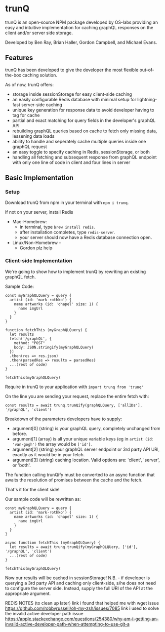 # trunQ
trunQ is an open-source NPM package developed by OS-labs providing an easy and intuitive implementation for caching graphQL responses on the client and/or server side storage.

Developed by Ben Ray, Brian Haller, Gordon Campbell, and Michael Evans.

## Features

trunQ has been developed to give the developer the most flexible out-of-the-box caching solution.

As of now, trunQ offers:
- storage inside sessionStorage for easy client-side caching
- an easily configurable Redis database with minimal setup for lightning-fast server-side caching
- unique key generation for response data to avoid developer having to tag for cache
- partial and exact matching for query fields in the developer's graphQL API
- rebuilding graphQL queries based on cache to fetch only missing data, lessening data loads
- ability to handle and seperately cache multiple queries inside one graphQL request
- an easy toggle to specify caching in Redis, sessionStorage, or both 
- handling all fetching and subsequent response from graphQL endpoint with only one line of code in client
  and four lines in server

## Basic Implementation

### Setup

Download trunQ from npm in your terminal with `npm i trunq`.

If not on your server, install Redis
- Mac-Homebrew: 
  - in terminal, type `brew install redis`.
  - after installation completes, type `redis-server`. 
  - your server should now have a Redis database connection open.
- Linux/Non-Homebrew - 
  - Gordon plz help

### Client-side Implementation

We're going to show how to implement trunQ by rewriting an existing graphQL fetch.

Sample Code: 

``` 
const myGraphQLQuery = query { 
  artist (id: 'mark-rothko') { 
    name artworks (id: 'chapel' size: 1) {    
      name imgUrl  
    } 
  }
} 

function fetchThis (myGraphQLQuery) {
  let results
  fetch('/graphQL', {
    method: "POST"
    body: JSON.stringify(myGraphQLQuery)
  })
  .then(res => res.json)
  .then(parsedRes => results = parsedRes)
  ...(rest of code)
}

fetchThis(myGraphQLQuery)
```

Require in trunQ to your application with `import trunq from 'trunq'`

On the line you are sending your request, replace the entire fetch with:

`const results = await trunq.trunQify(graphQLQuery, ['allIDs'], '/graphQL', 'client')`

Breakdown of the parameters developers have to supply:
- argument[0] (string) is your graphQL query, completely unchanged from before.
- argument[1] (array) is all your unique variable keys (eg in `artist (id: 'van-gogh')` the array would be `['id']`.
- argument[2] (string) your graphQL server endpoint or 3rd party API URI, exactly as it would be in your fetch.
- argument[3] (string) caching location. Valid options are: 'client', 'server', or 'both'.

The function calling trunQify must be converted to an async function that awaits the resolution of promises between the cache and the fetch.

That's it for the client side! 

Our sample code will be rewritten as:

``` 
const myGraphQLQuery = query { 
  artist (id: 'mark-rothko') { 
    name artworks (id: 'chapel' size: 1) {    
      name imgUrl  
    } 
  }
} 

async function fetchThis (myGraphQLQuery) {
  let results = await trunq.trunQify(myGraphQLQUery, ['id'], '/graphQL', 'client')
  ...(rest of code)
}

fetchThis(myGraphQLQuery)
```
Now our results will be cached in sessionStorage!
N.B. - if developer is querying a 3rd party API and caching only client-side, s/he does not need to configure the server side. Instead, supply the full URI of the API at the appropriate argument.

REDIS NOTES (to clean up later) 
link i found that helped me with wget issue 
https://github.com/robbyrussell/oh-my-zsh/issues/7085 
link i used to solve the invalid active developer path issue 
https://apple.stackexchange.com/questions/254380/why-am-i-getting-an-invalid-active-developer-path-when-attempting-to-use-git-a
